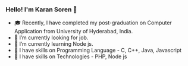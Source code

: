### Hello! I'm Karan Soren 👋

<!--
**KaranSoren21/KaranSoren21** is a ✨ _special_ ✨ repository because its `README.md` (this file) appears on your GitHub profile.

Here are some ideas to get you started:

- 🔭 I’m currently working on ...
- 🌱 I’m currently learning.
- 👯 I’m looking to collaborate on ...
- 🤔 I’m looking for help with ...
- 💬 Ask me about ...
- 📫 How to reach me: ...
- 😄 Pronouns: ...
- ⚡ Fun fact: ...
-->
- 🎓 Recently, I have completed my post-graduation on Computer Application from University of Hyderabad, India.  
- 🔭 I’m currently looking for job.
- 🌱 I’m currently learning Node js.
- 💪 I have skills on Programming Language - C, C++, Java, Javascript
- 💪 I have skills on Technologies - PHP, Node js
